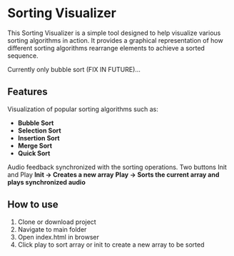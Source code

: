 # Sorting Visualizer

This Sorting Visualizer is a simple tool designed to help visualize various sorting algorithms in action. It provides a graphical representation of how different sorting algorithms rearrange elements to achieve a sorted sequence.

Currently only bubble sort (FIX IN FUTURE)...

## Features
Visualization of popular sorting algorithms such as:
  - **Bubble Sort**
  - **Selection Sort**
  - **Insertion Sort**
  - **Merge Sort**
  - **Quick Sort**

Audio feedback synchronized with the sorting operations.
Two buttons Init and Play
 **Init -> Creates a new array**
 **Play -> Sorts the current array and plays synchronized audio**


## How to use
1. Clone or download project
2. Navigate to main folder
3. Open index.html in browser
4. Click play to sort array or init to create a new array to be sorted
 
